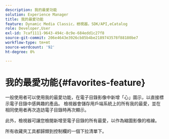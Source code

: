 ```yaml
---
description: 我的最愛功能
solution: Experience Manager
title: 我的最愛功能
feature: Dynamic Media Classic，檢視器，SDK/API,eCatalog
role: Developer,User
exl-id: 7caf1111-9643-494c-8c9e-684edd1c27f8
source-git-commit: 206e4643e3926cb85b4be2189743578f88180be7
workflow-type: tm+mt
source-wordcount: '92'
ht-degree: 0%

---
```


# 我的最愛功能{#favorites-feature}

一般使用者可以使用我的最愛功能，在電子目錄影像中新增「心」圖示，以直接標示電子目錄中感興趣的產品。 檢視器會儲存用戶端系統上的所有我的最愛，並在相同使用者再次造訪電子目錄時再次顯示。

此外，檢視器可讓您檢閱新增至電子目錄的所有最愛，以作為縮圖影像的格線。

所有收藏夾工具都歸類到控制欄的一個下拉清單下。
